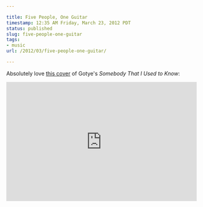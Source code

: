 ```yaml
---

title: Five People, One Guitar
timestamp: 12:35 AM Friday, March 23, 2012 PDT
status: published
slug: five-people-one-guitar
tags:
- music
url: /2012/03/five-people-one-guitar/

---
```


Absolutely love [this cover](http://www.youtube.com/watch?v=d9NF2edxy-M) of Gotye's *Somebody That I Used to Know*:

<div class="flex-video widescreen">
    <iframe width="100%" height="315"
    src="http://www.youtube.com/embed/d9NF2edxy-M?rel=0"
    frameborder="0" allowfullscreen></iframe>
</div>
